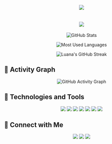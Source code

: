 <p align="center">
  <img src="https://capsule-render.vercel.app/api?type=waving&color=a277ff&height=120&section=header" />
</p>

<h1 align="center">
  <img src="https://readme-typing-svg.herokuapp.com?font=Fira+Code&weight=600&size=25&pause=1000&color=8A4FFF&center=true&vCenter=true&width=450&lines=Hello%2C+I'm+Luana!+%F0%9F%91%8B;Full+Stack+Developer!+%E2%9C%A8" />
</h1>

<p align="center">
  <img src="https://github-readme-stats.vercel.app/api?username=lluanaa&show_icons=true&theme=tokyonight&hide_border=false" alt="GitHub Stats" />
<p/>
  
<p align="center">
    <img src="https://github-readme-stats.vercel.app/api/top-langs/?username=lluanaa&layout=compact&theme=tokyonight&hide_border=false" alt="Most Used Languages" />
</p>

<p align="center">
     <img src="https://github-readme-streak-stats.herokuapp.com/?user=lluanaa&theme=buefy-dark" alt="Luana's GitHub Streak" />
</p>

## :space_invader: Activity Graph
<p align="center">
  <img src="https://github-readme-activity-graph.vercel.app/graph?username=lluanaa&theme=tokyo-night" alt="GitHub Activity Graph" />
</p>

## :purple_heart: Technologies and Tools
<p align="center">
  <img src="https://img.shields.io/badge/JavaScript-8A4FFF?style=for-the-badge&logo=javascript&logoColor=white" />
  <img src="https://img.shields.io/badge/React-9966FF?style=for-the-badge&logo=react&logoColor=white" />
  <img src="https://img.shields.io/badge/Node.js-A277FF?style=for-the-badge&logo=node.js&logoColor=white" />
  <img src="https://img.shields.io/badge/TypeScript-B084F4?style=for-the-badge&logo=typescript&logoColor=white" />
  <img src="https://img.shields.io/badge/Java-AC7DD1?style=for-the-badge&logo=java&logoColor=white" />
  <img src="https://img.shields.io/badge/PostgreSQL-8A4FFF?style=for-the-badge&logo=postgresql&logoColor=white" />
  <img src="https://img.shields.io/badge/Tailwind_CSS-9966FF?style=for-the-badge&logo=tailwind-css&logoColor=white" />
</p>

## :milky_way: Connect with Me
<p align="center">
  <a href="https://www.instagram.com/lluan.aa/"><img src="https://img.shields.io/badge/-Instagram-8A4FFF?style=for-the-badge&logo=instagram&logoColor=white"></a>
  <a href="https://www.linkedin.com/in/luana-da-silva-fb/"><img src="https://img.shields.io/badge/-LinkedIn-9966FF?style=for-the-badge&logo=linkedin&logoColor=white"></a>
  <a href="mailto:ltylik13@gmail.com"><img src="https://img.shields.io/badge/-Email-A277FF?style=for-the-badge&logo=gmail&logoColor=white"></a>
</p>
